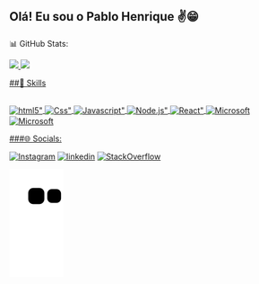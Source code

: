 ## Olá! Eu sou o Pablo Henrique ✌️😁

📊 GitHub Stats:
 <div>
   <a href="https://github.com/PabloXI">
   <img height="180em" src="https://github-readme-stats.vercel.app/api?username=PabloXI&show_icons=true&theme=tokyonight&include_all_commits=true&count_private=true"/>
   <img height="180em" src="https://github-readme-stats.vercel.app/api/top-langs/?username=PabloXI&layout=compact&langs_count=6&theme=tokyonight"/>

##🚀 Skills 

<div style="display: inline_block"><br/>
<img align="center" alt=html5" src="https://img.shields.io/badge/HTML5-E34F26?style=for-the-badge&logo=html5&logoColor=white"> 
<img align="center" alt=Css" src="https://img.shields.io/badge/CSS3-1572B6?style=for-the-badge&logo=css3&logoColor=white"> 
<img align="center" alt=Javascript" src="https://img.shields.io/badge/JavaScript-323330?style=for-the-badge&logo=javascript&logoColor=F7DF1E">
<img align="center" alt=Node.js" src="https://img.shields.io/badge/Node.js-43853D?style=for-the-badge&logo=node.js&logoColor=white">
<img align="center" alt=React" src="https://img.shields.io/badge/React-20232A?style=for-the-badge&logo=react&logoColor=61DAFB">
<img align="center" alt=Microsoft Azure" src="https://img.shields.io/badge/Microsoft_Azure-0089D6?style=for-the-badge&logo=microsoft-azure&logoColor=white">
<img align="center" alt=Microsoft Azure" src="https://img.shields.io/badge/TypeScript-007ACC?style=for-the-badge&logo=typescript&logoColor=white">
 <br>
 
 ###🌐 Socials:
 
<div> 
 
[![Instagram](https://img.shields.io/badge/Instagram-E4405F?style=for-the-badge&logo=instagram&logoColor=white)](https://www.instagram.com/pablohsouzaa/?hl=pt-br)
[![linkedin](https://img.shields.io/badge/LinkedIn-0077B5?style=for-the-badge&logo=linkedin&logoColor=white)](www.linkedin.com/in/pablo-henrique-xl10)
[![StackOverflow](https://img.shields.io/badge/Stack_Overflow-FE7A16?style=for-the-badge&logo=stack-overflow&logoColor=white)](https://stackoverflow.com/users/29030924/pablo-henrique)
 
  ![Snake animation](https://github.com/PabloXI/PabloXI/blob/output/github-contribution-grid-snake.svg)

</div>
